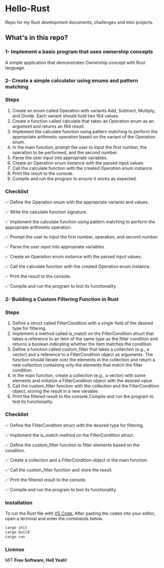 # Hello-Rust
Repo for my Rust development documents, challenges and mini projects.

## What's in this repo?
### 1- Implement a basic program that uses ownership concepts
A simple application that demonstrates Ownership concept with Rust language.

### 2- Create a simple calculator using enums and pattern matching

### Steps
1. Create an enum called Operation with variants Add, Subtract, Multiply, and Divide. Each variant should hold two f64 values.
2. Create a function called calculate that takes an Operation enum as an argument and returns an f64 result.
3. Implement the calculate function using pattern matching to perform the appropriate arithmetic operation based on the variant of the Operation enum.
4. In the main function, prompt the user to input the first number, the operation to be performed, and the second number.
5. Parse the user input into appropriate variables.
6. Create an Operation enum instance with the parsed input values.
7. Call the calculate function with the created Operation enum instance.
8. Print the result to the console.
9. Compile and run the program to ensure it works as expected.

### Checklist
✅ Define the Operation enum with the appropriate variants and values.

✅ Write the calculate function signature.

✅ Implement the calculate function using pattern matching to perform the appropriate arithmetic operation.

✅ Prompt the user to input the first number, operation, and second number.

✅ Parse the user input into appropriate variables.

✅ Create an Operation enum instance with the parsed input values.

✅ Call the calculate function with the created Operation enum instance.

✅ Print the result to the console.

✅ Compile and run the program to test its functionality.


### 2- Building a Custom Filtering Function in Rust

### Steps
1. Define a struct called FilterCondition with a single field of the desired type for filtering.
2. Implement a method called is_match on the FilterCondition struct that takes a reference to an item of the same type as the filter condition and returns a boolean indicating whether the item matches the condition.
3. Define a function called custom_filter that takes a collection (e.g., a vector) and a reference to a FilterCondition object as arguments. The function should iterate over the elements in the collection and return a new collection containing only the elements that match the filter condition.
4. In the main function, create a collection (e.g., a vector) with some elements and initialize a FilterCondition object with the desired value.
5. Call the custom_filter function with the collection and the FilterCondition object, storing the result in a new variable.
6. Print the filtered result to the console.Compile and run the program to test its functionality.

### Checklist
✅ Define the FilterCondition struct with the desired type for filtering.

✅ Implement the is_match method on the FilterCondition struct.

✅ Define the custom_filter function to filter elements based on the condition.

✅ Create a collection and a FilterCondition object in the main function.

✅ Call the custom_filter function and store the result.

✅ Print the filtered result to the console.

✅ Compile and run the program to test its functionality.

### Installation
To run the Rust file with [VS Code.](https://code.visualstudio.com/)
After pasting the codes into your editor, open a terminal and enter the commands below.

```sh
cargo init
cargo build
cargo run
```

### License
MIT
**Free Software, Hell Yeah!**
